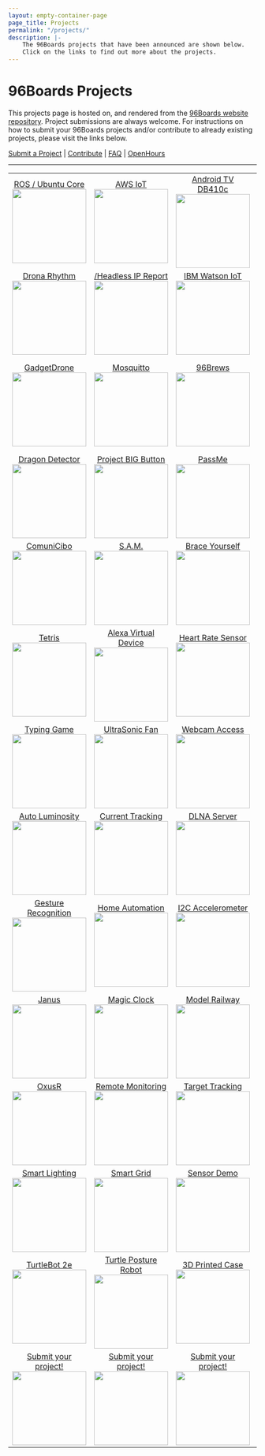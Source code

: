 ```yaml
---
layout: empty-container-page
page_title: Projects
permalink: "/projects/"
description: |-
    The 96Boards projects that have been announced are shown below.
    Click on the links to find out more about the projects.
---
```

# 96Boards Projects

This projects page is hosted on, and rendered from the [96Boards website repository](https://github.com/96boards/website/tree/master/_96boards.org/Projects). Project submissions are always welcome. For instructions on how to submit your 96Boards projects and/or contribute to already existing projects, please visit the links below.

[Submit a Project](SUBMIT.md) | [Contribute](CONTRIBUTE.md) | [FAQ](FAQ.md) | [OpenHours](http://www._96boards.org/openhours/)

***

<table align="center">

<tr>

<td align="center"><a href="Archive/ROSProductionUbuntuCore/README.md">ROS / Ubuntu Core</a><br><img src="https://github.com/96boards/website/blob/master/_96boards.org/_projects/view/ROSProductionUbuntuCore/Images/thumb.png?raw=true" data-canonical-src="https://github.com/96boards/website/blob/master/_96boards.org/_projects/view/ROSProductionUbuntuCore/Images/thumb.png?raw=true" width="150" height="150" /></td>

<td align="center"><a href="Archive/AWSIoT/README.md">AWS IoT</a><br><img src="https://github.com/96boards/website/blob/master/_96boards.org/_projects/view/AWSIoT/Images/thumb.png?raw=true" data-canonical-src="https://github.com/96boards/website/blob/master/_96boards.org/_projects/view/AWSIoT/Images/thumb.png?raw=true" width="150" height="150" /></td>

<td align="center"><a href="Archive/AndroidTV/README.md">Android TV DB410c</a><br><img src="https://github.com/96boards/website/blob/master/_96boards.org/_projects/view/AndroidTV/Images/thumb.png?raw=true" data-canonical-src="https://github.com/96boards/website/blob/master/_96boards.org/_projects/view/AndroidTV/Images/thumb.png?raw=true" width="150" height="150" /></td>

<td align="center"><a href="Archive/AudioMezz/README.md">Audio Mezz</a><br><img src="https://github.com/96boards/website/blob/master/_96boards.org/_projects/view/AudioMezz/Images/thumb.png?raw=true" data-canonical-src="https://github.com/96boards/website/blob/master/_96boards.org/_projects/view/AudioMezz/Images/thumb.png?raw=true" width="150" height="150" /></td>

<td align="center"><a href="Archive/BreakerBall/README.md">BreakerBall</a><br><img src="https://github.com/96boards/website/blob/master/_96boards.org/_projects/view/BreakerBall/Images/thumb.png?raw=true" data-canonical-src="https://github.com/96boards/website/blob/master/_96boards.org/_projects/view/BreakerBall/Images/thumb.png?raw=true" width="150" height="150" /></td>

</tr>

<tr>

<td align="center"><a href="Archive/DronaRhythm/README.md">Drona Rhythm</a><br><img src="https://github.com/96boards/website/blob/master/_96boards.org/_projects/view/DronaRhythm/Images/thumb.png?raw=true" data-canonical-src="https://github.com/96boards/website/blob/master/_96boards.org/_projects/view/DronaRhythm/Images/thumb.png?raw=true" width="150" height="150" /></td>

<td align="center"><a href="Archive//HeadlessIPReport/README.md">/Headless IP Report</a><br><img src="https://github.com/96boards/website/blob/master/_96boards.org/_projects/view/HeadlessIPReport/Images/thumb.png?raw=true" data-canonical-src="https://github.com/96boards/website/blob/master/_96boards.org/_projects/view/HeadlessIPReport/Images/thumb.png?raw=true" width="150" height="150" /></td>

<td align="center"><a href="Archive/IBMWatsonIoT/README.md">IBM Watson IoT</a><br><img src="https://github.com/96boards/website/blob/master/_96boards.org/_projects/view/IBMWatsonIoT/Images/thumb.png?raw=true" data-canonical-src="https://github.com/96boards/website/blob/master/_96boards.org/_projects/view/IBMWatsonIoT/Images/thumb.png?raw=true" width="150" height="150" /></td>

<td align="center"><a href="Archive/SeeingEyeRobot/README.md">Seeing Eye Robot</a><br><img src="https://github.com/96boards/website/blob/master/_96boards.org/_projects/view/SeeingEyeRobot/Images/thumb.png?raw=true" data-canonical-src="https://github.com/96boards/website/blob/master/_96boards.org/_projects/view/SeeingEyeRobot/Images/thumb.png?raw=true" width="150" height="150" /></td>

<td align="center"><a href="Archive/SmartCap/README.md">Smart Cap</a><br><img src="https://github.com/96boards/website/blob/master/_96boards.org/_projects/view/SmartCap/Images/thumb.png?raw=true" data-canonical-src="https://github.com/96boards/website/blob/master/_96boards.org/_projects/view/SmartCap/Images/thumb.png?raw=true" width="150" height="150" /></td>

</tr>

<tr>

<td align="center"><a href="Archive/GadgetDrone/README.md">GadgetDrone</a><br><img src="https://github.com/96boards/website/blob/master/_96boards.org/_projects/view/GadgetDrone/Images/thumb.png?raw=true" data-canonical-src="https://github.com/96boards/website/blob/master/_96boards.org/_projects/view/GadgetDrone/Images/thumb.png?raw=true" width="150" height="150" /></td>

<td align="center"><a href="Archive/Mosquitto/README.md">Mosquitto</a><br><img src="https://github.com/96boards/website/blob/master/_96boards.org/_projects/view/Mosquitto/Images/thumb.png?raw=true" data-canonical-src="https://github.com/96boards/website/blob/master/_96boards.org/_projects/view/Mosquitto/Images/thumb.pngraw=true" width="150" height="150" /></td>

<td align="center"><a href="Archive/96Brews/README.md">96Brews</a><br><img src="https://github.com/96boards/website/blob/master/_96boards.org/_projects/view/96Brews/Images/thumb.png?raw=true" data-canonical-src="https://github.com/96boards/website/blob/master/_96boards.org/_projects/view/96Brews/Images/thumb.png?raw=true" width="150" height="150" /></td>

<td align="center"><a href="Archive/KVM/README.md">KVM</a><br><img src="https://github.com/96boards/website/blob/master/_96boards.org/_projects/view/KVM/Images/thumb.png?raw=true" data-canonical-src="https://github.com/96boards/website/blob/master/_96boards.org/_projects/view/KVM/Images/thumb.png?raw=true" width="150" height="150" /></td>

<td align="center"><a href="Archive/Docker96BoardsCE/README.md">Docker on 96Boards</a><br><img src="https://github.com/96boards/website/blob/master/_96boards.org/_projects/view/Docker96BoardsCE/Images/thumb.png?raw=true" data-canonical-src="https://github.com/96boards/website/blob/master/_96boards.org/_projects/view/Docker96BoardsCE/Images/thumb.png?raw=true" width="150" height="150" /></td>

</tr>

<tr>

<td align="center"><a href="Archive/DragonDetector/README.md">Dragon Detector</a><br><img src="https://github.com/96boards/website/blob/master/_96boards.org/_projects/view/DragonDetector/Images/thumb.png?raw=true" data-canonical-src="https://github.com/96boards/website/blob/master/_96boards.org/_projects/view/DragonDetector/Images/thumb.png?raw=true" width="150" height="150" /></td>

<td align="center"><a href="Archive/ProjectBIGButton/README.md">Project BIG Button</a><br><img src="https://github.com/96boards/website/blob/master/_96boards.org/_projects/view/ProjectBIGButton/Images/thumb.png?raw=true" data-canonical-src="https://github.com/96boards/website/blob/master/_96boards.org/_projects/view/ProjectBIGButton/Images/thumb.png?raw=true" width="150" height="150" /></td>

<td align="center"><a href="Archive/PassMe/README.md">PassMe</a><br><img src="https://github.com/96boards/website/blob/master/_96boards.org/_projects/view/PassMe/Images/thumb.png?raw=true" data-canonical-src="https://github.com/96boards/website/blob/master/_96boards.org/_projects/view/PassMe/Images/thumb.png?raw=true" width="150" height="150" /></td>

<td align="center"><a href="Archive/SmartBoiler/README.md">Smart Boiler</a><br><img src="https://github.com/96boards/website/blob/master/_96boards.org/_projects/view/SmartBoiler/Images/thumb.png?raw=true" data-canonical-src="https://github.com/96boards/website/blob/master/_96boards.org/_projects/view/SmartBoiler/Images/thumb.png?raw=true" width="150" height="150" /></td>

<td align="center"><a href="Archive/HomeLights/README.md">Home Lights</a><br><img src="https://github.com/96boards/website/blob/master/_96boards.org/_projects/view/HomeLights/Images/thumb.png?raw=true" data-canonical-src="https://github.com/96boards/website/blob/master/_96boards.org/_projects/view/HomeLights/Images/thumb.png?raw=true" width="150" height="150" /></td>

</tr>

<tr>

<td align="center"><a href="Archive/ComuniCibo/README.md">ComuniCibo</a><br><img src="https://github.com/96boards/website/blob/master/_96boards.org/_projects/view/ComuniCibo/Images/thumb.png?raw=true" data-canonical-src="https://github.com/96boards/website/blob/master/_96boards.org/_projects/view/ComuniCibo/Images/thumb.png?raw=true" width="150" height="150" /></td>

<td align="center"><a href="Archive/SAM/README.md">S.A.M.</a><br><img src="https://github.com/96boards/website/blob/master/_96boards.org/_projects/view/SAM/Images/thumb.png?raw=true" data-canonical-src="https://github.com/96boards/website/blob/master/_96boards.org/_projects/view/SAM/Images/thumb.png?raw=true" width="150" height="150" /></td>

<td align="center"><a href="Archive/BraceYourself/README.md">Brace Yourself</a><br><img src="https://github.com/96boards/website/blob/master/_96boards.org/_projects/view/BraceYourself/Images/thumb.png?raw=true" data-canonical-src="https://github.com/96boards/website/blob/master/_96boards.org/_projects/view/BraceYourself/Images/thumb.png?raw=true" width="150" height="150" /></td>

<td align="center"><a href="Archive/SuperParking/README.md">Super Parking</a><br><img src="https://github.com/96boards/website/blob/master/_96boards.org/_projects/view/SuperParking/Images/thumb.png?raw=true" data-canonical-src="https://github.com/96boards/website/blob/master/_96boards.org/_projects/view/SuperParking/Images/thumb.png?raw=true" width="150" height="150" /></td>

<td align="center"><a href="Archive/SmartWeatherDisplaySystem/README.md">Weather Display</a><br><img src="https://github.com/96boards/website/blob/master/_96boards.org/_projects/view/SmartWeatherDisplaySystem/Images/SmartWeather_FrontPage.png?raw=true" data-canonical-src="https://github.com/96boards/website/blob/master/_96boards.org/_projects/view/SmartWeatherDisplaySystem/Images/SmartWeather_FrontPage.png?raw=true" width="150" height="150" /></td>

</tr>

<tr>

<td align="center"><a href="Archive/Tetris/README.md">Tetris</a><br><img src="https://github.com/96boards/website/blob/master/_96boards.org/_projects/view/Tetris/Images/thumb.png?raw=true" data-canonical-src="https://github.com/96boards/website/blob/master/_96boards.org/_projects/view/Tetris/Images/thumb.png?raw=true" width="150" height="150" /></td>

<td align="center"><a href="Archive/AmazonAlexaVirtualDevice/README.md">Alexa Virtual Device</a><br><img src="https://github.com/96boards/website/blob/master/_96boards.org/_projects/view/AmazonAlexaVirtualDevice/Images/thumb.png?raw=true" data-canonical-src="https://github.com/96boards/website/blob/master/_96boards.org/_projects/view/AmazonAlexaVirtualDevice/Images/thumb.png?raw=true" width="150" height="150" /></td>

<td align="center"><a href="Archive/EmulatorBLEHeartRateSensor/README.md">Heart Rate Sensor</a><br><img src="https://github.com/96boards/website/blob/master/_96boards.org/_projects/view/EmulatorBLEHeartRateSensor/Images/thumb.png?raw=true" data-canonical-src="https://github.com/96boards/website/blob/master/_96boards.org/_projects/view/EmulatorBLEHeartRateSensor/Images/thumb.png?raw=true" width="150" height="150" /></td>

<td align="center"><a href="Archive/FlameRecognition/README.md">Flame Recognition</a><br><img src="https://github.com/96boards/website/blob/master/_96boards.org/_projects/view/FlameRecognition/Images/thumb.png?raw=true" data-canonical-src="https://github.com/96boards/website/blob/master/_96boards.org/_projects/view/FlameRecognition/Images/thumb.png?raw=true" width="150" height="150" /></td>

<td align="center"><a href="Archive/LaserImageingandModeling/README.md">Laser Image/Model</a><br><img src="https://github.com/96boards/website/blob/master/_96boards.org/_projects/view/LaserImagingandModeling/Images/thumb.png?raw=true" data-canonical-src="https://github.com/96boards/website/blob/master/_96boards.org/_projects/view/LaserImagingandModeling/Images/thumb.png?raw=true" width="150" height="150" /></td>

</tr>

<tr>

<td align="center"><a href="Archive/TypingGame/README.md">Typing Game</a><br><img src="https://github.com/96boards/website/blob/master/_96boards.org/_projects/view/TypingGame/Images/thumb.png?raw=true" data-canonical-src="https://github.com/96boards/website/blob/master/_96boards.org/_projects/view/TypingGame/Images/thumb.png?raw=true" width="150" height="150" /></td>

<td align="center"><a href="Archive/UltraSonicFan/README.md">UltraSonic Fan</a><br><img src="https://github.com/96boards/website/blob/master/_96boards.org/_projects/view/UltraSonicFan/Images/thumb.png?raw=true" data-canonical-src="https://github.com/96boards/website/blob/master/_96boards.org/_projects/view/UltraSonicFan/Images/thumb.png?raw=true" width="150" height="150" /></td>

<td align="center"><a href="Archive/WebcamBrowserAccess/README.md">Webcam Access</a><br><img src="https://github.com/96boards/website/blob/master/_96boards.org/_projects/view/WebcamBrowserAccess/Images/thumb.png?raw=true" data-canonical-src="https://github.com/96boards/website/blob/master/_96boards.org/_projects/view/WebcamBrowserAccess/Images/thumb.png?raw=true" width="150" height="150" /></td>

<td align="center"><a href="Archive/AOSPTVHikey/README.md">HiKey AOSP TV</a><br><img src="https://github.com/96boards/website/blob/master/_96boards.org/_projects/view/AOSPTVHikey/Images/thumb.png?raw=true" data-canonical-src="https://github.com/96boards/website/blob/master/_96boards.org/_projects/view/AOSPTVHikey/Images/thumb.png?raw=true" width="150" height="150" /></td>

<td align="center"><a href="Archive/AutoBreathalyzer/README.md">Auto Breathalyzer</a><br><img src="https://github.com/96boards/website/blob/master/_96boards.org/_projects/view/AutoBreathalyzer/Images/thumb.png?raw=true" data-canonical-src="https://github.com/96boards/website/blob/master/_96boards.org/_projects/view/AutoBreathalyzer/Images/thumb.png?raw=true" width="150" height="150" /></td>

</tr>

<tr>

<td align="center"><a href="Archive/AutoLuminosity/README.md">Auto Luminosity</a><br><img src="https://github.com/96boards/website/blob/master/_96boards.org/_projects/view/AutoLuminosity/Images/thumb.png?raw=true" data-canonical-src="https://github.com/96boards/website/blob/master/_96boards.org/_projects/view/AutoLuminosity/Images/thumb.png?raw=true" width="150" height="150" /></td>

<td align="center"><a href="Archive/CurrentTracking/README.md">Current Tracking</a><br><img src="https://github.com/96boards/website/blob/master/_96boards.org/_projects/view/CurrentTracking/Images/thumb.png?raw=true" data-canonical-src="https://github.com/96boards/website/blob/master/_96boards.org/_projects/view/CurrentTracking/Images/thumb.png?raw=true" width="150" height="150" /></td>

<td align="center"><a href="Archive/DLNAMediaServer/README.md">DLNA Server</a><br><img src="https://github.com/96boards/website/blob/master/_96boards.org/_projects/view/DLNAMediaServer/Images/thumb.png?raw=true" data-canonical-src="https://github.com/96boards/website/blob/master/_96boards.org/_projects/view/DLNAMediaServer/Images/thumb.png?raw=true" width="150" height="150" /></td>

<td align="center"><a href="Archive/DigitalAlbum/README.md">Digital Album</a><br><img src="https://github.com/96boards/website/blob/master/_96boards.org/_projects/view/DigitalAlbum/Images/thumb.png?raw=true" data-canonical-src="https://github.com/96boards/website/blob/master/_96boards.org/_projects/view/DigitalAlbum/Images/thumb.png?raw=true" width="150" height="150" /></td>

<td align="center"><a href="Archive/GPIOSTEMWorkshop/README.md">STEM Workshop</a><br><img src="https://github.com/96boards/website/blob/master/_96boards.org/_projects/view/GPIOSTEMWorkshop/Images/thumb.png?raw=true" data-canonical-src="https://github.com/96boards/website/blob/master/_96boards.org/_projects/view/GPIOSTEMWorkshop/Images/thumb.png?raw=true" width="150" height="150" /></td>

</tr>

<tr>

<td align="center"><a href="Archive/HandGestureRecognition/README.md">Gesture Recognition</a><br><img src="https://github.com/96boards/website/blob/master/_96boards.org/_projects/view/HandGestureRecognition/Images/thumb.png?raw=true" data-canonical-src="https://github.com/96boards/website/blob/master/_96boards.org/_projects/view/HandGestureRecognition/Images/thumb.png?raw=true" width="150" height="150" /></td>

<td align="center"><a href="Archive/HomeAutomation/README.md">Home Automation</a><br><img src="https://github.com/96boards/website/blob/master/_96boards.org/_projects/view/HomeAutomation/Images/thumb.png?raw=true" data-canonical-src="https://github.com/96boards/website/blob/master/_96boards.org/_projects/view/HomeAutomation/Images/thumb.png?raw=true" width="150" height="150" /></td>

<td align="center"><a href="Archive/I2CAccelerometer/README.md">I2C Accelerometer</a><br><img src="https://github.com/96boards/website/blob/master/_96boards.org/_projects/view/I2CAccelerometer/Images/thumb.png?raw=true" data-canonical-src="https://github.com/96boards/website/blob/master/_96boards.org/_projects/view/I2CAccelerometer/Images/thumb.png?raw=true" width="150" height="150" /></td>

<td align="center"><a href="Archive/e-BillBreaker/README.md">e-BillBreaker</a><br><img src="https://github.com/96boards/website/blob/master/_96boards.org/_projects/view/e-BillBreaker/Images/thumb.png?raw=true" data-canonical-src="https://github.com/96boards/website/blob/master/_96boards.org/_projects/view/e-BillBreaker/Images/thumb.png?raw=true" width="150" height="150" /></td>

<td align="center"><a href="Archive/IBMWatsonSensorRead/README.md">IBM Watson</a><br><img src="https://github.com/96boards/website/blob/master/_96boards.org/_projects/view/IBMWatsonSensorRead/Images/thumb.png?raw=true" data-canonical-src="https://github.com/96boards/website/blob/master/_96boards.org/_projects/view/IBMWatsonSensorRead/Images/thumb.png?raw=true" width="150" height="150" /></td>

</tr>

<tr>

<td align="center"><a href="Archive/Janus/README.md">Janus</a><br><img src="https://github.com/96boards/website/blob/master/_96boards.org/_projects/view/Janus/Images/thumb.png?raw=true" data-canonical-src="https://github.com/96boards/website/blob/master/_96boards.org/_projects/view/Janus/Images/thumb.png?raw=true" width="150" height="150" /></td>

<td align="center"><a href="Archive/MagicCheck-inClock/README.md">Magic Clock</a><br><img src="https://github.com/96boards/website/blob/master/_96boards.org/_projects/view/MagicCheck-inClock/Images/thumb.png?raw=true" data-canonical-src="https://github.com/96boards/website/blob/master/_96boards.org/_projects/view/MagicCheck-inClock/Images/thumb.png?raw=true" width="150" height="150" /></td>

<td align="center"><a href="Archive/ModelRailway/README.md">Model Railway</a><br><img src="https://github.com/96boards/website/blob/master/_96boards.org/_projects/view/ModelRailway/Images/thumb.png?raw=true" data-canonical-src="https://github.com/96boards/website/blob/master/_96boards.org/_projects/view/ModelRailway/Images/thumb.png?raw=true" width="150" height="150" /></td>

<td align="center"><a href="Archive/NFCSmartAccess/README.md">NFC Smart Access</a><br><img src="https://github.com/96boards/website/blob/master/_96boards.org/_projects/view/NFCSmartAccess/Images/thumb.png?raw=true" data-canonical-src="https://github.com/96boards/website/blob/master/_96boards.org/_projects/view/NFCSmartAccess/Images/thumb.png?raw=true" width="150" height="150" /></td>

<td align="center"><a href="Archive/NeedyTrashcan/README.md">Needy Trashcan</a><br><img src="https://github.com/96boards/website/blob/master/_96boards.org/_projects/view/NeedyTrashcan/Images/thumb.png?raw=true" data-canonical-src="https://github.com/96boards/website/blob/master/_96boards.org/_projects/view/NeedyTrashcan/Images/thumb.png?raw=true" width="150" height="150" /></td>

</tr>

<tr>

<td align="center"><a href="Archive/OxusR/README.md">OxusR</a><br><img src="https://github.com/96boards/website/blob/master/_96boards.org/_projects/view/OxusR/Images/thumb.png?raw=true" data-canonical-src="https://github.com/96boards/website/blob/master/_96boards.org/_projects/view/OxusR/Images/thumb.png?raw=true" width="150" height="150" /></td>

<td align="center"><a href="Archive/RemoteMonitoring/README.md">Remote Monitoring</a><br><img src="https://github.com/96boards/website/blob/master/_96boards.org/_projects/view/RemoteMonitoring/Images/thumb.png?raw=true" data-canonical-src="https://github.com/96boards/website/blob/master/_96boards.org/_projects/view/RemoteMonitoring/Images/thumb.png?raw=true" width="150" height="150" /></td>

<td align="center"><a href="Archive/RemoteVideoTargetTracking/README.md">Target Tracking</a><br><img src="https://github.com/96boards/website/blob/master/_96boards.org/_projects/view/RemoteVideoTargetTracking/Images/thumb.png?raw=true" data-canonical-src="https://github.com/96boards/website/blob/master/_96boards.org/_projects/view/RemoteVideoTargetTracking/Images/thumb.png?raw=true" width="150" height="150" /></td>

<td align="center"><a href="Archive/Vision4all/README.md">Vision 4all</a><br><img src="https://github.com/96boards/website/blob/master/_96boards.org/_projects/view/Vision4all/Images/thumb.png?raw=true" data-canonical-src="https://github.com/96boards/website/blob/master/_96boards.org/_projects/view/Vision4all/Images/thumb.png?raw=true" width="150" height="150" /></td>

<td align="center"><a href="Archive/SunlightSensor/README.md">Sunlight Sensor</a><br><img src="https://github.com/96boards/website/blob/master/_96boards.org/_projects/view/SunlightSensor/Images/thumb.png?raw=true" data-canonical-src="https://github.com/96boards/website/blob/master/_96boards.org/_projects/view/SunlightSensor/Images/thumb.png?raw=true" width="150" height="150" /></td>

</tr>

<tr>

<td align="center"><a href="Archive/SmartLighting/README.md">Smart Lighting</a><br><img src="https://github.com/96boards/website/blob/master/_96boards.org/_projects/view/SmartLighting/Images/thumb.png?raw=true" data-canonical-src="https://github.com/96boards/website/blob/master/_96boards.org/_projects/view/SmartLighting/Images/thumb.png?raw=true" width="150" height="150" /></td>

<td align="center"><a href="Archive/SmartGridEnergyMeter/README.md">Smart Grid</a><br><img src="https://github.com/96boards/website/blob/master/_96boards.org/_projects/view/SmartGridEnergyMeter/Images/thumb.png?raw=true" data-canonical-src="https://github.com/96boards/website/blob/master/_96boards.org/_projects/view/SmartGridEnergyMeter/Images/thumb.png?raw=true" width="150" height="150" /></td>

<td align="center"><a href="Archive/SensorDemo/README.md">Sensor Demo</a><br><img src="https://github.com/96boards/website/blob/master/_96boards.org/_projects/view/SensorDemo/Images/thumb.png?raw=true" data-canonical-src="https://github.com/96boards/website/blob/master/_96boards.org/_projects/view/SensorDemo/Images/thumb.png?raw=true" width="150" height="150" /></td>

<td align="center"><a href="Archive/ROVWindowsIoT/README.md">ROV Windows IoT</a><br><img src="https://github.com/96boards/website/blob/master/_96boards.org/_projects/view/ROVWindowsIoT/Images/thumb.png?raw=true" data-canonical-src="https://github.com/96boards/website/blob/master/_96boards.org/_projects/view/ROVWindowsIoT/Images/thumb.png?raw=true" width="150" height="150" /></td>

<td align="center"><a href="Archive/WinIoTNetwork/README.md">Win IoT Network</a><br><img src="https://github.com/96boards/website/blob/master/_96boards.org/_projects/view/WinIoTNetwork/Images/thumb.png?raw=true" data-canonical-src="https://github.com/96boards/website/blob/master/_96boards.org/_projects/view/WinIoTNetwork/Images/thumb.png?raw=true" width="150" height="150" /></td>

</tr>

<tr>

<td align="center"><a href="Archive/TurtleBot2e/README.md">TurtleBot 2e</a><br><img src="https://github.com/96boards/website/blob/master/_96boards.org/_projects/view/TurtleBot2e/Images/thumb.png?raw=true" data-canonical-src="https://github.com/96boards/website/blob/master/_96boards.org/_projects/view/TurtleBot2e/Images/thumb.png?raw=true" width="150" height="150" /></td>

<td align="center"><a href="Archive/TurtlePostureRobot/README.md">Turtle Posture Robot</a><br><img src="https://github.com/96boards/website/blob/master/_96boards.org/_projects/view/TurtlePostureRobot/Images/thumb.png?raw=true" data-canonical-src="https://github.com/96boards/website/blob/master/_96boards.org/_projects/view/TurtlePostureRobot/Images/thumb.png?raw=true" width="150" height="150" /></td>

<td align="center"><a href="Archive/3DPrintCase/README.md">3D Printed Case</a><br><img src="https://github.com/96boards/website/blob/master/_96boards.org/_projects/view/3DPrintCase/Images/thumb.png?raw=true" data-canonical-src="https://github.com/96boards/website/blob/master/_96boards.org/_projects/view/3DPrintCase/Images/thumb.png?raw=true" width="150" height="150" /></td>

<td align="center"><a href="Archive/AWSGreengrass/README.md">AWS Greengrass</a><br><img src="https://github.com/96boards/website/blob/master/_96boards.org/_projects/view/AWSGreengrass/Images/thumb.png?raw=true" data-canonical-src="https://github.com/96boards/website/blob/master/_96boards.org/_projects/view/AWSGreengrass/Images/thumb.png?raw=true" width="150" height="150" /></td>

<td align="center"><a href="Archive/AlexaLIFXBulb/README.md">Alexa LIFX Bulb</a><br><img src="https://github.com/96boards/website/blob/master/_96boards.org/_projects/view/AlexaLIFXBulb/Images/thumb.png?raw=true" data-canonical-src="https://github.com/96boards/website/blob/master/_96boards.org/_projects/view/AlexaLIFXBulb/Images/thumb.png?raw=true" width="150" height="150" /></td>

</tr>

<tr>

<td align="center"><a href="SUBMIT.md">Submit your project!</a><br><img src="https://github.com/96boards/website/blob/master/_96boards.org/Projects/Template/Images/Share_image.png?raw=true" data-canonical-src="https://github.com/96boards/website/blob/master/_96boards.org/Projects/Template/Images/Share_image.png?raw=true" width="150" height="150" /></td>

<td align="center"><a href="SUBMIT.md">Submit your project!</a><br><img src="https://github.com/96boards/website/blob/master/_96boards.org/Projects/Template/Images/Share_image.png?raw=true" data-canonical-src="https://github.com/96boards/website/blob/master/_96boards.org/Projects/Template/Images/Share_image.png?raw=true" width="150" height="150" /></td>

<td align="center"><a href="SUBMIT.md">Submit your project!</a><br><img src="https://github.com/96boards/website/blob/master/_96boards.org/Projects/Template/Images/Share_image.png?raw=true" data-canonical-src="https://github.com/96boards/website/blob/master/_96boards.org/Projects/Template/Images/Share_image.png?raw=true" width="150" height="150" /></td>

<td align="center"><a href="SUBMIT.md">Submit your project!</a><br><img src="https://github.com/96boards/website/blob/master/_96boards.org/Projects/Template/Images/Share_image.png?raw=true" data-canonical-src="https://github.com/96boards/website/blob/master/_96boards.org/Projects/Template/Images/Share_image.png?raw=true" width="150" height="150" /></td>

<td align="center"><a href="SUBMIT.md">Submit your project!</a><br><img src="https://github.com/96boards/website/blob/master/_96boards.org/Projects/Template/Images/Share_image.png?raw=true" data-canonical-src="https://github.com/96boards/website/blob/master/_96boards.org/Projects/Template/Images/Share_image.png?raw=true" width="150" height="150" /></td>

</tr>

</table>
